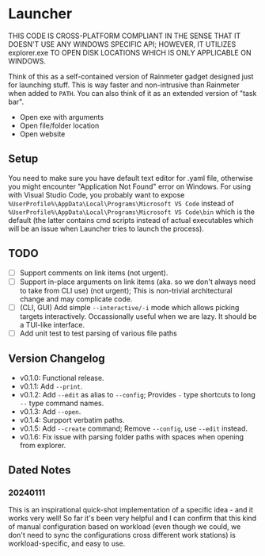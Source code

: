 # Launcher

THIS CODE IS CROSS-PLATFORM COMPLIANT IN THE SENSE THAT IT DOESN'T USE ANY WINDOWS SPECIFIC API; HOWEVER, IT UTILIZES explorer.exe TO OPEN DISK LOCATIONS WHICH IS ONLY APPLICABLE ON WINDOWS.

Think of this as a self-contained version of Rainmeter gadget designed just for launching stuff.
This is way faster and non-intrusive than Rainmeter when added to `PATH`.
You can also think of it as an extended version of "task bar".

* Open exe with arguments
* Open file/folder location
* Open website

## Setup

You need to make sure you have default text editor for .yaml file, otherwise you might encounter "Application Not Found" error on Windows.
For using with Visual Studio Code, you probably want to expose `%UserProfile%\AppData\Local\Programs\Microsoft VS Code` instead of `%UserProfile%\AppData\Local\Programs\Microsoft VS Code\bin` which is the default (the latter contains cmd scripts instead of actual executables which will be an issue when Launcher tries to launch the process).

## TODO

- [ ] Support comments on link items (not urgent).
- [ ] Support in-place arguments on link items (aka. so we don't always need to take from CLI use) (not urgent); This is non-trivial architectural change and may complicate code.
- [ ] (CLI, GUI) Add simple `--interactive/-i` mode which allows picking targets interactively. Occassionally useful when we are lazy. It should be a TUI-like interface.
- [ ] Add unit test to test parsing of various file paths

## Version Changelog

* v0.1.0: Functional release.
* v0.1.1: Add `--print`.
* v0.1.2: Add `--edit` as alias to `--config`; Provides `-` type shortcuts to long `--` type command names.
* v0.1.3: Add `--open`.
* v0.1.4: Surpport verbatim paths.
* v0.1.5: Add `--create` command; Remove `--config`, use `--edit` instead.
* v0.1.6: Fix issue with parsing folder paths with spaces when opening from explorer.

## Dated Notes

### 20240111

This is an inspirational quick-shot implementation of a specific idea - and it works very well! So far it's been very helpful and I can confirm that this kind of manual configuration based on workload (even though we could, we don't need to sync the configurations cross different work stations) is workload-specific, and easy to use.
